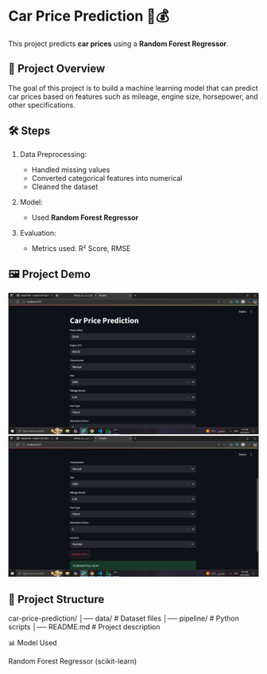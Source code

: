 # Car Price Prediction 🚗💰

This project predicts **car prices** using a **Random Forest Regressor**.

## 📌 Project Overview
The goal of this project is to build a machine learning model that can predict car prices based on features such as mileage, engine size, horsepower, and other specifications.

## 🛠️ Steps
1. Data Preprocessing:
   - Handled missing values
   - Converted categorical features into numerical
   - Cleaned the dataset

2. Model:
   - Used **Random Forest Regressor**

3. Evaluation:
   - Metrics used: R² Score, RMSE


## 🖼️ Project Demo

![Car Price Prediction Demo 1](https://github.com/maskar122/PredictMyCar/blob/b24ea0584c9a0cc9c18baf7a67d27a0a6cbe64d2/images/Screenshot%20(590).png)
![Car Price Prediction Demo 2](https://github.com/maskar122/PredictMyCar/blob/b24ea0584c9a0cc9c18baf7a67d27a0a6cbe64d2/images/Screenshot%20(591).png)


## 📂 Project Structure
car-price-prediction/
│── data/ # Dataset files
│── pipeline/ # Python scripts
│── README.md # Project description



📊 Model Used

Random Forest Regressor (scikit-learn)
